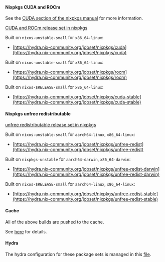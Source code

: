#### Nixpkgs CUDA and ROCm

See the [CUDA section of the nixpkgs manual](https://nixos.org/manual/nixpkgs/unstable/#cuda) for more information.

[CUDA and ROCm release set in nixpkgs](https://github.com/NixOS/nixpkgs/blob/master/pkgs/top-level/release-cuda.nix)

Built on `nixos-unstable-small` for `x86_64-linux`:

- [https://hydra.nix-community.org/jobset/nixpkgs/cuda](https://hydra.nix-community.org/jobset/nixpkgs/cuda)

Built on `nixos-unstable-small` for `x86_64-linux`:

- [https://hydra.nix-community.org/jobset/nixpkgs/rocm](https://hydra.nix-community.org/jobset/nixpkgs/rocm)

Built on `nixos-$RELEASE-small` for `x86_64-linux`:

- [https://hydra.nix-community.org/jobset/nixpkgs/cuda-stable](https://hydra.nix-community.org/jobset/nixpkgs/cuda-stable)

#### Nixpkgs unfree redistributable

[unfree redistributable release set in nixpkgs](https://github.com/NixOS/nixpkgs/blob/master/pkgs/top-level/release-unfree-redistributable.nix)

Built on `nixos-unstable-small` for `aarch64-linux`, `x86_64-linux`:

- [https://hydra.nix-community.org/jobset/nixpkgs/unfree-redist](https://hydra.nix-community.org/jobset/nixpkgs/unfree-redist)

Built on `nixpkgs-unstable` for `aarch64-darwin`, `x86_64-darwin`:

- [https://hydra.nix-community.org/jobset/nixpkgs/unfree-redist-darwin](https://hydra.nix-community.org/jobset/nixpkgs/unfree-redist-darwin)

Built on `nixos-$RELEASE-small` for `aarch64-linux`, `x86_64-linux`:

- [https://hydra.nix-community.org/jobset/nixpkgs/unfree-redist-stable](https://hydra.nix-community.org/jobset/nixpkgs/unfree-redist-stable)

#### Cache

All of the above builds are pushed to the cache.

See [here](./cache.md) for details.

#### Hydra

The hydra configuration for these package sets is managed in this [file](https://github.com/nix-community/infra/blob/master/terraform/hydra-nixpkgs.tf).
